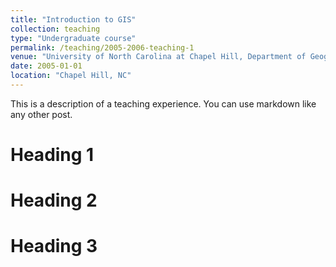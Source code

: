 ```yaml
---
title: "Introduction to GIS"
collection: teaching
type: "Undergraduate course"
permalink: /teaching/2005-2006-teaching-1
venue: "University of North Carolina at Chapel Hill, Department of Geography"
date: 2005-01-01
location: "Chapel Hill, NC"
---
```


This is a description of a teaching experience. You can use markdown like any other post.

Heading 1
======

Heading 2
======

Heading 3
======
